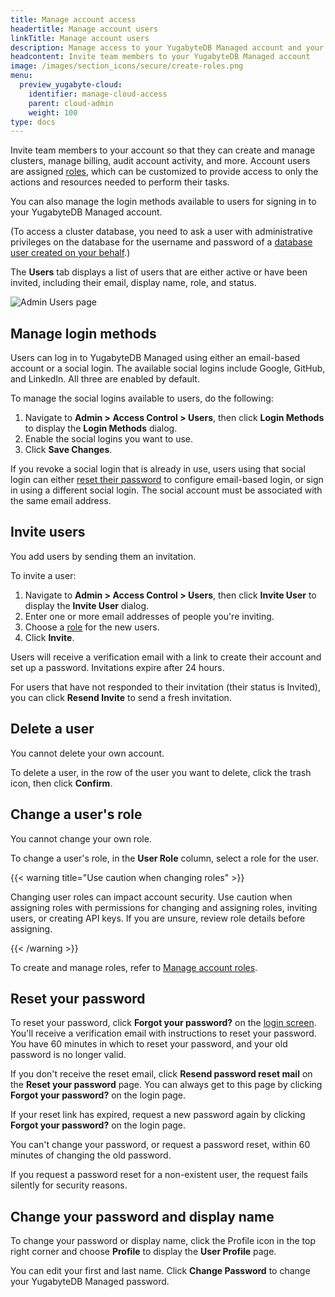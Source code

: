 ```yaml
---
title: Manage account access
headertitle: Manage account users
linkTitle: Manage account users
description: Manage access to your YugabyteDB Managed account and your clusters.
headcontent: Invite team members to your YugabyteDB Managed account
image: /images/section_icons/secure/create-roles.png
menu:
  preview_yugabyte-cloud:
    identifier: manage-cloud-access
    parent: cloud-admin
    weight: 100
type: docs
---
```


Invite team members to your account so that they can create and manage clusters, manage billing, audit account activity, and more. Account users are assigned [roles](../managed-roles/), which can be customized to provide access to only the actions and resources needed to perform their tasks.

You can also manage the login methods available to users for signing in to your YugabyteDB Managed account.

(To access a cluster database, you need to ask a user with administrative privileges on the database for the username and password of a [database user created on your behalf](../../cloud-secure-clusters/add-users/).)

The **Users** tab displays a list of users that are either active or have been invited, including their email, display name, role, and status.

![Admin Users page](/images/yb-cloud/managed-admin-users.png)

## Manage login methods

Users can log in to YugabyteDB Managed using either an email-based account or a social login. The available social logins include Google, GitHub, and LinkedIn. All three are enabled by default.

To manage the social logins available to users, do the following:

1. Navigate to **Admin > Access Control > Users**, then click **Login Methods** to display the **Login Methods** dialog.
1. Enable the social logins you want to use.
1. Click **Save Changes**.

If you revoke a social login that is already in use, users using that social login can either [reset their password](#reset-your-password) to configure email-based login, or sign in using a different social login. The social account must be associated with the same email address.

## Invite users

You add users by sending them an invitation.

To invite a user:

1. Navigate to **Admin > Access Control > Users**, then click **Invite User** to display the **Invite User** dialog.
1. Enter one or more email addresses of people you're inviting.
1. Choose a [role](../managed-roles/) for the new users.
1. Click **Invite**.

Users will receive a verification email with a link to create their account and set up a password. Invitations expire after 24 hours.

For users that have not responded to their invitation (their status is Invited), you can click **Resend Invite** to send a fresh invitation.

## Delete a user

You cannot delete your own account.

To delete a user, in the row of the user you want to delete, click the trash icon, then click **Confirm**.

## Change a user's role

You cannot change your own role.

To change a user's role, in the **User Role** column, select a role for the user.

{{< warning title="Use caution when changing roles" >}}

Changing user roles can impact account security. Use caution when assigning roles with permissions for changing and assigning roles, inviting users, or creating API keys. If you are unsure, review role details before assigning.

{{< /warning >}}

To create and manage roles, refer to [Manage account roles](../managed-roles/).

## Reset your password

To reset your password, click **Forgot your password?** on the [login screen](https://cloud.yugabyte.com/login). You'll receive a verification email with instructions to reset your password. You have 60 minutes in which to reset your password, and your old password is no longer valid.

If you don't receive the reset email, click **Resend password reset mail** on the **Reset your password** page. You can always get to this page by clicking **Forgot your password?** on the login page.

If your reset link has expired, request a new password again by clicking **Forgot your password?** on the login page.

You can't change your password, or request a password reset, within 60 minutes of changing the old password.

If you request a password reset for a non-existent user, the request fails silently for security reasons.

## Change your password and display name

To change your password or display name, click the Profile icon in the top right corner and choose **Profile** to display the **User Profile** page.

You can edit your first and last name. Click **Change Password** to change your YugabyteDB Managed password.
